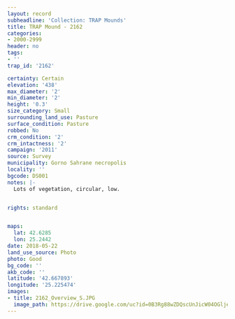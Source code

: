 ```yaml
---
layout: record
subheadline: 'Collection: TRAP Mounds'
title: TRAP Mound - 2162
categories:
- 2000-2999
header: no
tags:
- ''
trap_id: '2162'

certainty: Certain
elevation: '438'
max_diameter: '2'
min_diameter: '2'
height: '0.3'
size_category: Small
surrounding_land_use: Pasture
surface_condition: Pasture
robbed: No
crm_condition: '2'
crm_intactness: '2'
campaign: '2011'
source: Survey
municipality: Gorno Sahrane necropolis
locality: ''
bgcode: DS001
notes: |-
  Lots of vegetation, circular, low.


rights: standard


maps:
  lat: 42.6285
  lon: 25.2442
date: 2018-05-22
land_use_source: Photo
photo: Good
bg_code: ''
akb_code: ''
latitude: '42.667893'
longitude: '25.225474'
images:
- title: 2162_Overview_S.JPG
  image_path: https://drive.google.com/uc?id=0B3Rg88wZDQscUnJicW04OGljeW8
---
```

